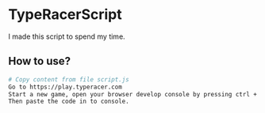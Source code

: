 # TypeRacerScript
I made this script to spend my time.

## How to use?

```bash
# Copy content from file script.js
Go to https://play.typeracer.com
Start a new game, open your browser develop console by pressing ctrl + shift + i
Then paste the code in to console.
```
